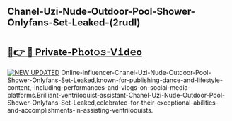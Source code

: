 ## Chanel-Uzi-Nude-Outdoor-Pool-Shower-Onlyfans-Set-Leaked-(2rudl)


# <h2><a href="https://mediaupload.pro?-19M">🔗👉 🔴 Private-P𝚑ot𝚘𝚜-V𝚒d𝚎o</a></h2>

[![NEW UPDATED](https://i.imgur.com/0qMVB7G.gif)](https://mediaupload.pro?-19M)
Online-influencer-Chanel-Uzi-Nude-Outdoor-Pool-Shower-Onlyfans-Set-Leaked,known-for-publishing-dance-and-lifestyle-content,-including-performances-and-vlogs-on-social-media-platforms.Brilliant-ventriloquist-assistant-Chanel-Uzi-Nude-Outdoor-Pool-Shower-Onlyfans-Set-Leaked,celebrated-for-their-exceptional-abilities-and-accomplishments-in-assisting-ventriloquists.  